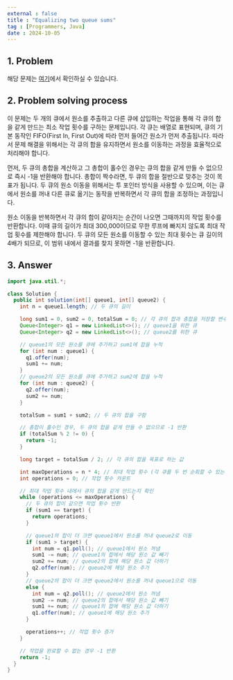 ```yaml
---
external : false
title : "Equalizing two queue sums"
tag : [Programmers, Java]
date : 2024-10-05
---
```


## 1. Problem

해당 문제는 [여기](https://school.programmers.co.kr/learn/courses/30/lessons/118667)에서 확인하실 수 있습니다.

## 2. Problem solving process

이 문제는 두 개의 큐에서 원소를 추출하고 다른 큐에 삽입하는 작업을 통해 각 큐의 합을 같게 만드는 최소 작업 횟수를 구하는 문제입니다. 각 큐는 배열로 표현되며, 큐의 기본 동작인 FIFO(First In, First Out)에 따라 먼저 들어간 원소가 먼저 추출됩니다. 따라서 문제 해결을 위해서는 각 큐의 합을 유지하면서 원소를 이동하는 과정을 효율적으로 처리해야 합니다.

먼저, 두 큐의 총합을 계산하고 그 총합이 홀수인 경우는 큐의 합을 같게 만들 수 없으므로 즉시 -1을 반환해야 합니다. 총합이 짝수라면, 두 큐의 합을 절반으로 맞추는 것이 목표가 됩니다. 두 큐의 원소 이동을 위해서는 투 포인터 방식을 사용할 수 있으며, 이는 큐에서 원소를 꺼내 다른 큐로 옮기는 동작을 반복하면서 각 큐의 합을 조정하는 과정입니다.

원소 이동을 반복하면서 각 큐의 합이 같아지는 순간이 나오면 그때까지의 작업 횟수를 반환합니다. 이때 큐의 길이가 최대 300,000이므로 무한 루프에 빠지지 않도록 최대 작업 횟수를 제한해야 합니다. 두 큐의 모든 원소를 이동할 수 있는 최대 횟수는 큐 길이의 4배가 되므로, 이 범위 내에서 결과를 찾지 못하면 -1을 반환합니다.

## 3. Answer

```java
import java.util.*;

class Solution {
  public int solution(int[] queue1, int[] queue2) {
    int n = queue1.length; // 두 큐의 길이

    long sum1 = 0, sum2 = 0, totalSum = 0; // 각 큐의 합과 총합을 저장할 변수
    Queue<Integer> q1 = new LinkedList<>(); // queue1을 위한 큐
    Queue<Integer> q2 = new LinkedList<>(); // queue2를 위한 큐

    // queue1의 모든 원소를 큐에 추가하고 sum1에 합을 누적
    for (int num : queue1) {
      q1.offer(num);
      sum1 += num;
    }
    // queue2의 모든 원소를 큐에 추가하고 sum2에 합을 누적
    for (int num : queue2) {
      q2.offer(num);
      sum2 += num;
    }

    totalSum = sum1 + sum2; // 두 큐의 합을 구함

    // 총합이 홀수인 경우, 두 큐의 합을 같게 만들 수 없으므로 -1 반환
    if (totalSum % 2 != 0) {
      return -1;
    }

    long target = totalSum / 2; // 각 큐의 합을 목표로 하는 값

    int maxOperations = n * 4; // 최대 작업 횟수 (각 큐를 두 번 순회할 수 있는 횟수)
    int operations = 0; // 작업 횟수 카운트

    // 최대 작업 횟수 내에서 큐의 합을 같게 만드는지 확인
    while (operations <= maxOperations) {
      // 두 큐의 합이 같으면 작업 횟수 반환
      if (sum1 == target) {
        return operations;
      }

      // queue1의 합이 더 크면 queue1에서 원소를 꺼내 queue2로 이동
      if (sum1 > target) {
        int num = q1.poll(); // queue1에서 원소 꺼냄
        sum1 -= num; // queue1의 합에서 해당 원소 값 빼기
        sum2 += num; // queue2의 합에 해당 원소 값 더하기
        q2.offer(num); // queue2에 해당 원소 추가
      } 
      // queue2의 합이 더 크면 queue2에서 원소를 꺼내 queue1으로 이동
      else {
        int num = q2.poll(); // queue2에서 원소 꺼냄
        sum2 -= num; // queue2의 합에서 해당 원소 값 빼기
        sum1 += num; // queue1의 합에 해당 원소 값 더하기
        q1.offer(num); // queue1에 해당 원소 추가
      }

      operations++; // 작업 횟수 증가
    }

    // 작업을 완료할 수 없는 경우 -1 반환
    return -1;
  }
}
```
